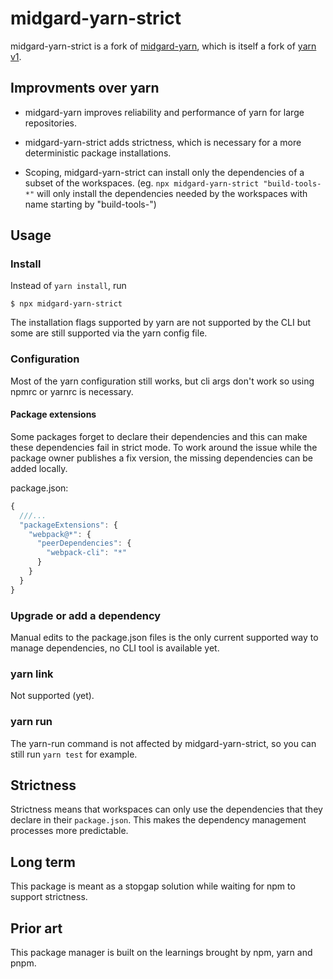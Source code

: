 # midgard-yarn-strict

midgard-yarn-strict is a fork of [midgard-yarn](https://www.npmjs.com/package/midgard-yarn), which is itself a fork of [yarn v1](https://www.npmjs.com/package/yarn).

## Improvments over yarn

- midgard-yarn improves reliability and performance of yarn for large repositories.

- midgard-yarn-strict adds strictness, which is necessary for a more deterministic package installations.

- Scoping, midgard-yarn-strict can install only the dependencies of a subset of the workspaces. (eg. `npx midgard-yarn-strict "build-tools-*"` will only install the dependencies needed by the workspaces with name starting by "build-tools-")

## Usage

### Install

Instead of `yarn install`, run

```
$ npx midgard-yarn-strict
```

The installation flags supported by yarn are not supported by the CLI but some are still supported via the yarn config file.

### Configuration

Most of the yarn configuration still works, but cli args don't work so using npmrc or yarnrc is necessary. 

#### Package extensions

Some packages forget to declare their dependencies and this can make these dependencies fail in strict mode. To work around the issue while the package owner publishes a fix version, the missing dependencies can be added locally.

package.json:
```javascript
{
  ///...
  "packageExtensions": {
    "webpack@*": {
      "peerDependencies": {
        "webpack-cli": "*"
      }
    }
  }
}
```

### Upgrade or add a dependency

Manual edits to the package.json files is the only current supported way to manage dependencies, no CLI tool is available yet.

### yarn link

Not supported (yet).

### yarn run

The yarn-run command is not affected by midgard-yarn-strict, so you can still run `yarn test` for example.

## Strictness

Strictness means that workspaces can only use the dependencies that they declare in their `package.json`. This makes the dependency management processes more predictable.

## Long term

This package is meant as a stopgap solution while waiting for npm to support strictness.

## Prior art

This package manager is built on the learnings brought by npm, yarn and pnpm.
